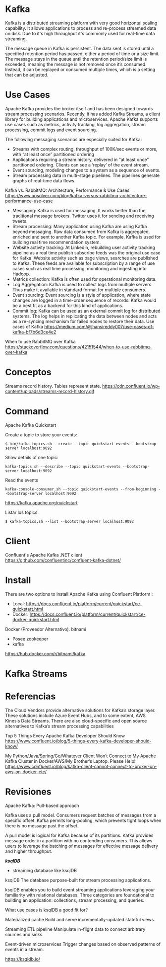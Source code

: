 # Kafka 
 
 Kafka is a distributed streaming platform with very good horizontal scaling capability. It allows applications to process and re-process streamed data on disk. Due to it's high throughput it's commonly used for real-time data streaming.
 
 
 The message queue in Kafka is persistent. The data sent is stored until a specified retention period has passed, either a period of time or a size limit. The message stays in the queue until the retention period/size limit is exceeded, meaning the message is not removed once it’s consumed. Instead, it can be replayed or consumed multiple times, which is a setting that can be adjusted. 
 
 
# Use Cases


Apache Kafka provides the broker itself and has been designed towards stream processing scenarios. Recently, it has added Kafka Streams, a client library for building applications and microservices. Apache Kafka supports use cases such as metrics, activity tracking, log aggregation, stream processing, commit logs and event sourcing.

The following messaging scenarios are especially suited for Kafka:

-    Streams with complex routing, throughput of 100K/sec events or more, with “at least once” partitioned ordering
-    Applications requiring a stream history, delivered in “at least once” partitioned ordering. Clients can see a ‘replay’ of the event stream.
-    Event sourcing, modeling changes to a system as a sequence of events.
-    Stream processing data in multi-stage pipelines. The pipelines generate graphs of real-time data flows.


Kafka vs. RabbitMQ: Architecture, Performance & Use Cases
https://www.upsolver.com/blog/kafka-versus-rabbitmq-architecture-performance-use-case


-    Messaging: Kafka is used for messaging. It works better than the traditional message brokers. Twitter uses it for sending and receiving tweets.
-   Stream processing: Many application using Kafka are using Kafka beyond messaging. Raw data consumed from Kafka is aggregated, enriched and sent to another Kafka topic. For example, Kafka is used for building real time recommendation system.
-    Website activity tracking: At Linkedin, rebuilding user activity tracking pipeline as a real time publish subscribe feeds was the original use case for Kafka. Website activity such as page views, searches are published to Kafka. These feeds are available for subscription by a range of use cases such as real time processing, monitoring and ingesting into Hadoop.
-    Metrics collection: Kafka is often used for operational monitoring data.
-    Log Aggregation: Kafka is used to collect logs from multiple servers. Thus make it available in standard format for multiple consumers.
-    Event sourcing: Event sourcing is a style of application, where state changes are logged in a time-order sequence of records. Kafka would be a best fit as a backend for this kind of applications.
-    Commit log: Kafka can be used as an external commit log for distributed systems. The log helps in replicating the data between nodes and acts as a re-syncing mechanism for failed nodes to restore their data.
Use cases of Kafka
https://medium.com/@jhansireddy007/use-cases-of-kafka-bf7b6d3ce4e2
	


When to use RabbitMQ over Kafka
https://stackoverflow.com/questions/42151544/when-to-use-rabbitmq-over-kafka


# Conceptos


Streams record history. Tables represent state.
https://cdn.confluent.io/wp-content/uploads/streams-record-history.gif

# Command

Apache Kafka Quickstart

Create a topic to store your events:
```
$ bin/kafka-topics.sh --create --topic quickstart-events --bootstrap-server localhost:9092
```

Show  details  of one topic: 
```
kafka-topics.sh --describe --topic quickstart-events --bootstrap-server localhost:9092
```

Read the events
```
kafka-console-consumer.sh --topic quickstart-events --from-beginning --bootstrap-server localhost:9092
```

https://kafka.apache.org/quickstart 


Listar los topics:

```
$ kafka-topics.sh --list --bootstrap-server localhost:9092
```

# Client


 Confluent's Apache Kafka .NET client 
 https://github.com/confluentinc/confluent-kafka-dotnet/
 
 
# Install


There are two options to install Apache Kafka using Confluent Platform :

- Local: https://docs.confluent.io/platform/current/quickstart/ce-quickstart.html
- Docker: https://docs.confluent.io/platform/current/quickstart/ce-docker-quickstart.html
 
 
Docker (Proveedor Alternativo). bitnami
- Posee zookeeper
- kafka

https://hub.docker.com/r/bitnami/kafka
 
# Kafka Streams




# Referencias

The Cloud Vendors provide alternative solutions for Kafka’s storage layer. These solutions include Azure Event Hubs, and to some extent, AWS Kinesis Data Streams. There are also cloud-specific and open source alternatives to Kafka’s stream processing capabilities

 
 
Top 5 Things Every Apache Kafka Developer Should Know 
https://www.confluent.io/blog/5-things-every-kafka-developer-should-know/
 
 
My Python/Java/Spring/Go/Whatever Client Won’t Connect to My Apache Kafka Cluster in Docker/AWS/My Brother’s Laptop. Please Help!
https://www.confluent.io/blog/kafka-client-cannot-connect-to-broker-on-aws-on-docker-etc/


 
 
# Revisiones


Apache Kafka: Pull-based approach

Kafka uses a pull model. Consumers request batches of messages from a specific offset. Kafka permits long-pooling, which prevents tight loops when there is no message past the offset.

A pull model is logical for Kafka because of its partitions. Kafka provides message order in a partition with no contending consumers. This allows users to leverage the batching of messages for effective message delivery and higher throughput.

***ksqlDB***

- streaming database like ksqlDB

ksqlDB
The database purpose-built for stream processing applications.

ksqlDB enables you to build event streaming applications leveraging your familiarity with relational databases. Three categories are foundational to building an application: collections, stream processing, and queries.



What use cases is ksqlDB a good fit for?


Materialized cache
Build and serve incrementally-updated stateful views.


Streaming ETL pipeline
Manipulate in-flight data to connect arbitrary sources and sinks.


Event-driven microservices
Trigger changes based on observed patterns of events in a stream.

https://ksqldb.io/